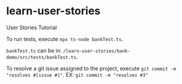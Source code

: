 # learn-user-stories

User Stories Tutorial

To run tests, execute `npx ts-node bankTest.ts`.

`bankTest.ts` can be in: `/learn-user-stories/bank-demo/src/tests/bankTest.ts`.

To resolve a git issue assigned to the project, execute `git commit -m "resolves #[issue #]"`. EX: `git commit -m "resolves #3"`
